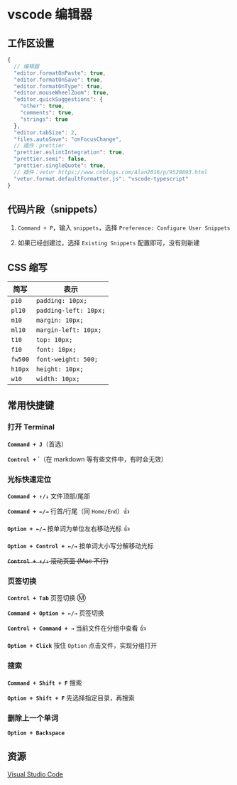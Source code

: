 # vscode 编辑器

## 工作区设置

```js
{
  // 编辑器
  "editor.formatOnPaste": true,
  "editor.formatOnSave": true,
  "editor.formatOnType": true,
  "editor.mouseWheelZoom": true,
  "editor.quickSuggestions": {
    "other": true,
    "comments": true,
    "strings": true
  },
  "editor.tabSize": 2,
  "files.autoSave": "onFocusChange",
  // 插件：prettier
  "prettier.eslintIntegration": true,
  "prettier.semi": false,
  "prettier.singleQuote": true,
  // 插件：vetur https://www.cnblogs.com/Alan2016/p/9528893.html
  "vetur.format.defaultFormatter.js": "vscode-typescript"
}
```

## 代码片段（snippets）

1. `Command + P`，输入 `snippets`，选择 `Preference: Configure User Snippets`

1. 如果已经创建过，选择 `Existing Snippets` 配置即可，没有则新建

## CSS 缩写

| 简写    | 表示                  |
| ------- | --------------------- |
| `p10`   | `padding: 10px;`      |
| `pl10`  | `padding-left: 10px;` |
| `m10`   | `margin: 10px;`       |
| `ml10`  | `margin-left: 10px;`  |
| `t10`   | `top: 10px;`          |
| `f10`   | `font: 10px;`         |
| `fw500` | `font-weight: 500;`   |
| `h10px` | `height: 10px;`       |
| `w10`   | `width: 10px;`        |

## 常用快捷键

### 打开 Terminal

**`Command + J`**（首选）

**`Control +` `**（在 markdown 等有些文件中，有时会无效）

### 光标快速定位

**`Command + ↑/↓`** 文件顶部/尾部

**`Command + ←/→`** 行首/行尾（同 `Home/End`）:+1:

**`Option + ←/→`** 按单词为单位左右移动光标 :+1:

**`Option + Control + ←/→`** 按单词大小写分解移动光标

~~**`Control + ↑/↓`** 滚动页面 (Mac 不行)~~

### 页签切换

**`Control + Tab`** 页签切换 :m:

**`Command + Option + ←/→`** 页签切换

**`Control + Command + →`** 当前文件在分组中查看 :+1:

**`Option + Click`** 按住 `Option` 点击文件，实现分组打开

### 搜索

**`Command + Shift + F`** 搜索

**`Option + Shift + F`** 先选择指定目录，再搜索

### 删除上一个单词

**`Option + Backspace`**

## 资源

[Visual Studio Code](https://code.visualstudio.com/)
